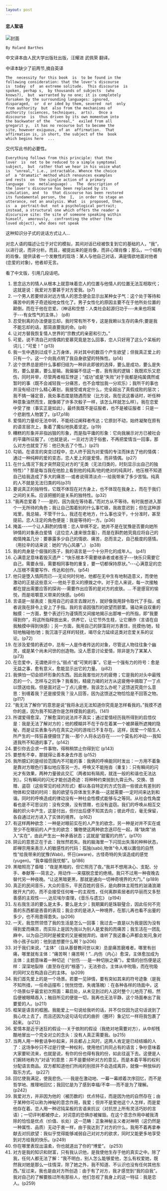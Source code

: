 ```yaml
---
layout: post
---
```


#### 恋人絮语

![封面](https://upload.wikimedia.org/wikipedia/en/4/45/A_Lover%27s_Discourse_%28original_French_edition%29.jpg)

    By Roland Barthes

中文译本由人民大学出版社出版，汪耀进 武佩荣 翻译。

中译本缺少了前两节,摘自英译

```
The  necessity for this book  is  to be found in the
following consideration: that the lover's discourse
is  today  of  an extreme solitude.  This discourse  is
spoken, perhap s,  by thousands of subjects  (who
knows?),  but  warranted by no one; it is completely
forsaken by the surrounding languages: ignored,
disparaged,  or  d er ided by them, severed  not  only
from authority  but  also from the mechanisms of
authority (sciences, techniques,  arts).  Once a
discourse  is  thus driven by its own momentum into
the backwater of the  "unreal,"  exiled from all
gregarit y,  it has no recourse but to become the
site, however exiguous, of an  affirmation.  That
affirmation is, in short, the subject of the  book
which begins here  ...
```

交代写此书的必要性。

```
Everything follows from this principle: that the
lover  is  not to be reduced to a simple symptomal
subject,  but  rather that we hear in his voice what
is  "unreal," i.e., intractable. Whence the choice
of  a "dramatic" method which renounces examples
and rests  on  the single action of a primary
language  (no  metalanguage) .  The  description of
the lover's discourse has been replaced by its
simulation, and  to  that discourse has been restored
its fundamental person, the  I,  in order to stage an
utterance, not an analysis. What  is  proposed, then,
is  a  portrait-but  not a psychological portrait;
instead, a structural one which offers the reader a
discursive site: the site of someone speaking within
himself,  amorously,  confronting the other (the 
loved object), who does not speak
```
这种知识分子式的说话方式让人... 

对恋人语的描述让位于对它的模拟，其间对话已经被恢复到它的基础的人，“我”，以进行说，而非分析。而且，被提出来的是肖像，而非心理肖像；那么，一个结构的肖像，提供读者一个发散性的现场：某人与他自己对话，满是情欲地面对他者(恋爱的对象)，他者却无言。


看了中文版，引用几段话吧。

1. 思念远方的情人从根本上就意味着恋人的位置与他情人的位置无法互相取代；这就是说：我爱对方要甚于对方爱我。(p7)
2. 一个男人若要倾诉对远方情人的思念便会显示出某种女子气：这个处于等待和痛苦中的男子奇迹般地女性化了。男子女性化的原因主要不在于他所处位置的颠倒，而在于他在恋爱。（神话和空想：人类社会起源归功于---未来也将属于---有女性气的主体。） (p8)
3. 忍受别离的办法便是忘却。我时常有所不专，这是我赖以生存的条件;要是我不能忘却的话，那简直要我的命。(p8)
4. 让对方替我恢复情人世界的“宗教式的亲密和引力。”
5. 可爱。说不清自己对情偶的爱慕究竟是怎么回事，恋人只好用了这么个呆板的词儿：“可爱！” (p13)
6. 我一生中遇到过成千上万身体，并对其中的数百个产生欲望；但我真正爱上的只有一个。这一个向我点明了我自身欲望的特殊性。(p14)
7. 这个世界总是把什么事都归结为一种非此即彼的选择，要么是成功，要么是失败，要么是赢，要么是输。我偏偏不信这一套，我有我的逻辑：我既欢乐又悲伤，同时并举，尽管两者相互悖逆；“成功”或是“失败”对于我都是纯属偶然或暂时的事（既不会减轻我一分痛苦，也不会增加我一分欢乐）；我所干的事也并没有经过什么精心筹划，我接受或肯定什么，完全超出了真假成败的层次；我不搞一锤定音，我处事态度是随遇而安（比方说，我在说这番话时，听任种种意象油然而生，就像掷了许多次骰子一样，该怎么样就怎么样）。我在恋爱中受了挫（事实正是如此），最终我既不是征服者，也不是被征服者：只是一个悲剧性人物罢了。(p17,p18)
8. 爱情的力量却无法中转，不能经过阐释者传达；它原封不动，始终凝聚在原有的语言层次上，象着了魔似地执着坚定。(p19)
9. 糟糕的形象并非指凶狠的形象，而是指平庸的形象：它向我展示对方已被社会的平庸所征服了。（也就是说，一旦对方流于俗套，不再把爱情当一回事，那么对方也就变了形：他已失去了个性。）(p21)
10. 勾销。在语言的突变过程中，恋人终于因为对爱情的专注而抹去了他的情偶：通过一种纯粹的爱的变态，恋人爱上的是爱情，而非情偶。(p27)
11. 在什么情况下我才突然窥见对方的“无类（无法归类的，时刻显示出自己的独特性）”？那是每当我在他脸上看到他的纯真/他的绝对的纯真时，他压根不知道自己给我造成了多大的痛苦---或者说得清淡点---给我带来了多少苦恼。纯真的人不就是无法归类的吗(p31)
12. 要说真正的独特性，它既不体现在对方身上，也不体现在我身上，而在于我们之间的关系。应该把握的是关系的独特性。(p32)
13. “我再恋爱着？----是的，因为我在等待着。”而对方从不等待。有时我想进入那个一无所待的角色；我让自己围着别的什么事忙碌，我故意迟到；但在这种游戏里，我总输，不管干什么，我还在老地方，什么事也没干，十分准时，甚至提前。恋人注定的角色便是：我是等待的一方。(p36)
14. 掩盖---一个让人斟酌的情境：恋人举棋不定。她并不是在犹豫是否要向她所钟情的对象表白爱情（这位恋人速来很含蓄），而是在斟酌她究竟应将自己的痴情掩盖几分：要暴露多少自己的情欲、痛苦，总而言之，自己极度的感情。（用拉辛的话来说：她的“内心风暴”。） (p38)
15. 我的肉身是个倔强的孩子，我的语言是一个十分开化的成年人。 (p41)
16. 心满意足意味着毁灭遗产：“快乐根本不需要继承者或者孩子---快乐只需要它自己，需要永恒，需要相同事物的重复，要一切都保持原状。”---心满意足的恋人压根不需要写作、传达和创作。(p54)
17. 他只是堕入情网而已---无论何时何地，他都在无中生有地制造意义，而使他激动的正是这些意义---他处于意义的撩拨之中。对于恋人来说，每一次接触都在提出需要应答的探询---需要作出应答的是对方的皮肤。... 不是感官的愉悦，而是咀嚼意义带来的快感。(p66)
18. 言语是一层表皮：我用自己的语言去蹭对方，就好像我用辞令取代了手指，或者说我在辞令上安上了手指。我的言语因强烈的欲望而颤栗。骚动来自双重的触摸：一方面，整个表述行为谨慎而又间接地揭示出那唯一的所指，即“我要得到你”，将这所指释放出来，供养它，让它节外生枝，让它爆炸（言语在自我触摸中得到快感）；另一方面，我用自己的辞藻将对方裹住，抚摸他/她，轻轻地触碰他/她；我沉湎于这样的轻抚，竭尽全力延续这类对恋爱关系的议论。(p72)
19. 在涉及爱情的表述中，总有一人是作者传达的对象，尽管这人物往往象个幽灵，或是某个尚未问世的创造物。没人愿意讨论爱情，除非是为了某某人  (p73)
20. 在恋爱中，无谓绝非什么“弱点”或“可笑的事”。它是一个强有力的符号：愈是无益之事，愈有意义，愈能显示出它的力量。 (p82)
21. 我惧怕一切会损坏形象的东西。因此我害怕对方的疲倦；它是我的对头中最残忍的一个。怎样与之抗争？我看到，精疲力竭的对方从这疲倦中摘取了一丁点以馈送给我。但是面对这一丁点儿疲倦，我该怎么办呢？这馈送究竟什么意思：别缠着我？还是接受我？没人回答，因为这馈送之物恰恰是不回答之物。 (p117)
22. “我无法了解你”的意思是说“我将永远无法知道你究竟是怎样看我的。”我摸不透你的底，因为我不知道你是怎样摸我的底的。(141)
23. 所谓爱得愈深，了解愈深的说法并不真实；通过爱情经历我所得到的启悟仅是：我是无法了解对方的；他的模糊并不在于存在着某一个被屏蔽所遮掩的隐秘，而是证实表象与内在真实之间的游戏已不复存在。这样，因爱一个陌生人所产生的一阵狂喜便摄住了我---那个人将永远存在---一个莫名的冲动---我知道我所不知道的事了。(p142)
24. 要引你去企求一件事物，得稍稍禁止你得到它 (p143)
25. 要想有不幸，那就得让善本身去作恶  (p152)
26. 我所臆幻的是经验范围内不可能的事：我俩的呼唤能同时发出：一方用不着象是靠对方眼色行事似地应答另一方。呼唤又不能拖沓（重复）：只有瞬间的闪光才有效果，两种力量彼此交汇（两者如有隔阂，就连一般的和谐也无法达到）。只有瞬间的闪光才能创造奇迹：将种种约束抛到九霄云外。交换、馈赠、盗窃（这些常见的经济形式）都以各自特定的方式包涵一些彼此有差别的物体和交错的时间：我的欲望与异体发生矛盾---这就需要-一定时间来达到和谐。同时的呼唤造成的律动没有一种社会性模式能够与之等同。从社会性角度看也是不可思议的：没有交换，没有馈赠，也没有盗窃。我们的呼唤从相互交融的炽火中产生，这是付出，但付出后便不知其去向；彼此呼应，毫无保留，各自通过对方进入了实体的境界。 (p162)
27. 有这样两种欲念：一种是对眼前实在的人产生的欲念，另一种是对并不实在或至少不在眼前的人产生的欲念：慵倦使这两种欲念迭印在一起，降“缺席”纳入“实在”，由此产生出一种矛盾状态；这就是“甜蜜的灼热”。(p170)
28. 阴云的意思正在于此：我怅然若失。我的脑海里一下闪现出失落的种种状态，即禅宗用来表示人的敏感性的代码：孤独(sabi),物体“令人难以置信的自然性”给我带来的犹豫(Wabi)，怀日(aware)，古怪奇特的失误造成的感觉(yugen)。“我幸福但我忧郁”。(p186)
29. 黑暗照亮了昏暗：“夜是黑暗的，但它照亮了夜。”我并不想用决心、支配、分手、奉献等---简言之，用动作---来摆脱恋爱的绝境。我只不过用一种夜晚去替代另一种夜晚。“让这黑暗更黑，那就是通向一切神奇境界的大门。” (p189)
30. 真正的民间音乐，大众的音乐，平民百姓的音乐，是向群体主观性的汹涌浪潮敞开大门的，而不会接受任何唯一的主观性，任何离群索居者的华丽而又多愁善感的主观性----,达尼埃尔查理，《音乐与遗忘》  (p194)
31. 左右我生活的要么是太多，要么是太少；我期冀的是珠联璧合，因此任何不完善的东西都是吝啬的表现；我企求的是进入一种境界，在那儿再也看不出量的多少，也不用患得患失。(p206)
32. 一天，我忽然领悟了我的生活是怎么一回事：我过去一直是以为我是因为没有得到爱而痛苦，而实际上是因为我以为别人是爱我的而痛苦；我生活在一团乱麻中，以为自己同时是被爱的又是被抛弃的。谁听了我这番心声都会发问,象对待小孩子似的：他到底想要什么啊？(p206)
33. 对于我们来说，“主体”（自从基督教问世以来）总是痛苦磨难者。哪里有创痛，哪里就有主体：“痛苦啊！痛苦啊！”...内伤（内心）愈深，主体愈加成为主体：主题意味着一种切近（“创伤······是一种切肤之痛”）。爱情的创伤便是这样：深深地裂隙（直至存在的“根基”），无法弥合。主体从中吮吸，而在吮吸的同时又在构造自己的主体。  (p209)
34. 我们首先爱上的是一个场景。若要一见钟情，要有突如其来的符号迹象（是我不知所措，一任命运摆布；恍恍惚惚，失魂落魄）：在各种各样的场面中，这个场景似乎最宜初次照面：幕启处，从未见到过的人这时整个儿地亮了相，然后便被眼睛吞入；触目所见的便是一切，我再也无法平静，这个场面奉出了我要爱的人。(p211)
35. 框架是语言的框圈。我能爱上一句说给我听的话，并不仅仅因为这句话说到了我心坎上去了，而且还因为这句话句式的曲折（圈环）象记忆一样将我包裹了起来。 (p212)
36. 爱情本是近乎迷狂的假设---关于依附的假设（我绝对地需要对方），从中却残酷地冒出一个完全对立的念头：没有人真正需要我。(p215)
37. 当两人用一种套话争吵起来，并且都占上风时，这两人肯定是已经结婚的人了：这场争吵只不过是行使一种权利，使用他们共同占有的语言；争吵意味着大家要轮流来，也就是说，有你的份也得有我的份，如此往返下去。这便是人们婉转地称为“对话”的意思：并不是要倾听对方的意见，而是本着平等的权利分配语言商品。双方都知道他们所闹的别扭并不会造成离异，就像一种放纵的取乐方式。 (p227)
38. 回忆使我满足，使我悲伤。······我是在激动地、一幕一幕顺着次序回忆，而不是哲学地、推理地回忆；我回忆是为了感到幸福/不幸---而不是为了理解。(p242)
39. 我爱对方，并非因为他的（被历数的）优点特征，而是因为他的自然存在；由于某种你可以称为神秘的意念作用，我爱；但并不是爱他这个人怎样，而是爱他存在着。恋人用一种迟钝呆板的言语来抗议（对抗世上所有灵活巧妙的言语）；一切评判都被停止，对词意的恐惧亦被摧毁。在这个意念作用中被我清除的恰恰是优点（价值、长处）这一范畴：正象神秘主义者对神明（这仍然是一种属性、品质）无动于衷一样，由于我达到了对方的什么，我用不着再拿奉献去对抗欲望：我似乎觉得能够减弱自己对对方的欲求，同时又能更多地享受到对方给我的快乐。(p249)
40. 你在哪里表现出温柔，你也就道出了你的“博爱”。 (p253)
41. 对方是我的知识和财富，只有我认识他，是我使他生存于他的真实之中。除了我，任何人都无法了解：“我不明白，别人怎么能够爱他，怎么有权爱她，既然我对她是那么一往情深，除了她之外，我不知道、不认识也没有任何其他东西。”反过来，我也是由对方所创造：由于有了对方，我才感觉到“我的自我”。我对自己的了解要胜过所有那些人，他们忽视了我身上的这一特征：我是恋人。(p259)